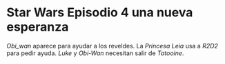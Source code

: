 # Star Wars Episodio 4 una nueva esperanza

*Obi_wan* aparece para ayudar a los reveldes.
La *Princesa Leia* usa a *R2D2* para pedir ayuda.
*Luke* y *Obi-Wan* necesitan salir de *Tatooine*.
